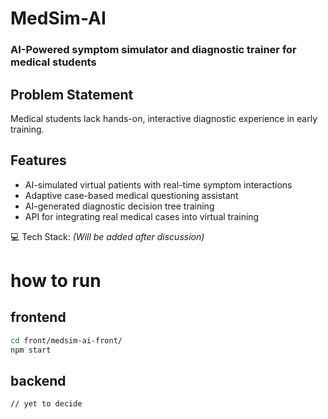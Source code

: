 # MedSim-AI
### AI-Powered symptom simulator and diagnostic trainer for medical students
## Problem Statement
Medical students lack hands-on, interactive diagnostic experience in early training.
## Features
* AI-simulated virtual patients with real-time symptom interactions
* Adaptive case-based medical questioning assistant
* AI-generated diagnostic decision tree training
* API for integrating real medical cases into virtual training<br>

💻 Tech Stack: <i>(Will be added after discussion)</i>

# how to run 

## frontend

``` bash
cd front/medsim-ai-front/
npm start
```

## backend

``` bash
// yet to decide
```
